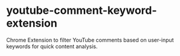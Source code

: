 # youtube-comment-keyword-extension
 Chrome Extension to filter YouTube comments based on user-input keywords for quick content analysis.
